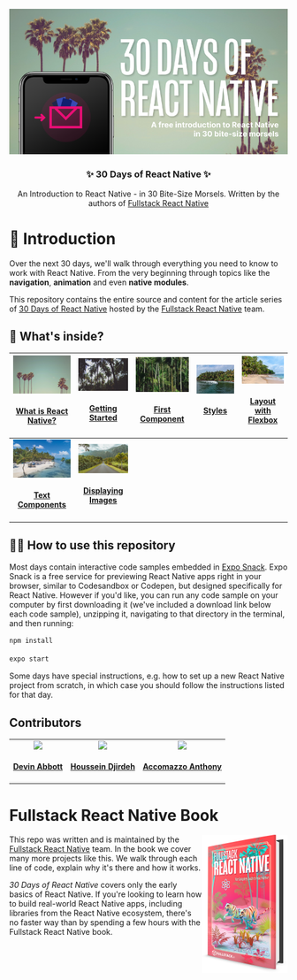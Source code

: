 <p align="center">
  <img src="./images/30-days-of-rn-poster.png"/>
</p>
<h3 align="center">
  ✨ 30 Days of React Native ✨
</h3>
<p align="center">
  An Introduction to React Native - in 30 Bite-Size Morsels. Written by the authors of <a href="https://www.fullstackreact.com/react-native/">Fullstack React Native</a></a>
</p>

# 🚀 Introduction

Over the next 30 days, we'll walk through everything you need to know to work with React Native. From the very beginning through topics like the **navigation**, **animation** and even **native modules**.

This repository contains the entire source and content for the article series of [30 Days of React Native](https://www.fullstack.io/30-days-of-react-native) hosted by the [Fullstack React Native](https://www.fullstackreact.com/react-native/) team.

## 👀 What's inside?

<!-- prettier-ignore -->
|  <a align='center' href='./day-01'><img src='./day-01/public/article-image.jpg' width='140px;' /></a><h4 align='center'><a href='./day-01'>What is React Native?</a><h4> | <a href='./day-02'><img src='./day-02/public/article-image.jpg' width='140px;' /></a><h4 align='center'><a href='./day-02'>Getting Started</a><h4> | <a href='./day-03'><img src='./day-03/public/article-image.jpg' width='140px;' /></a><h4 align='center'><a href='./day-03'>First Component</a><h4> | <a href='./day-04'><img src='./day-04/public/article-image.jpg' width='140px;' /></a><h4 align='center'><a href='./day-04'>Styles</a><h4> | <a href='./day-05'><img src='./day-05/public/article-image.jpg' width='140px;' /></a><h4 align='center'><a href='./day-05'>Layout with Flexbox</a><h4>  |
|:-:|:-:|---|---|---|
|  <a href='./day-06'><img src='./day-06/public/article-image.jpg' width='140px;' /></a><h4 align='center'><a href='./day-06'>Text Components</a><h4> | <a href='./day-07'><img src='./day-07/public/article-image.jpg' width='140px;' /></a><h4 align='center'><a href='./day-07'>Displaying Images</a><h4>| | | |

## 👩‍🏫 How to use this repository

Most days contain interactive code samples embedded in [Expo Snack](https://snack.expo.io/). Expo Snack is a free service for previewing React Native apps right in your browser, similar to Codesandbox or Codepen, but designed specifically for React Native. However if you'd like, you can run any code sample on your computer by first downloading it (we've included a download link below each code sample), unzipping it, navigating to that directory in the terminal, and then running:

```bash
npm install

expo start
```

Some days have special instructions, e.g. how to set up a new React Native project from scratch, in which case you should follow the instructions listed for that day.

## Contributors

<!-- To update this contributors list, run `npx all-contributors-cli` -->

<!-- ALL-CONTRIBUTORS-LIST:START - Do not remove or modify this section -->
<!-- prettier-ignore-start -->
<!-- markdownlint-disable -->
<table>
  <tr>
    <td align="center"><a href='https://twitter.com/dvnabbott'><img src='https://pbs.twimg.com/profile_images/697293943872970754/dkgMlBJX_400x400.jpg' width='140px;'/><h4 align='center'><a href='https://twitter.com/dvnabbott'>Devin Abbott</a></h4></td>
    <td align="center"><a href='https://twitter.com/hdjirdeh'><img src='https://pbs.twimg.com/profile_images/1047891359007461376/WDC2DvTX_400x400.jpg' width='140px;'/><h4 align='center'><a href='https://twitter.com/hdjirdeh'>Houssein Djirdeh</a></h4></td>
    <td align="center"><a href='https://twitter.com/accomazzo'><img src='https://s3.amazonaws.com/assets.fullstack.io/n/20190131235848763_acco.png' width='140px;'/><h4 align='center'><a href='https://twitter.com/accomazzo'>Accomazzo Anthony</a></h4></td>
  </tr>
</table>

<!-- markdownlint-enable -->
<!-- prettier-ignore-end -->
<!-- ALL-CONTRIBUTORS-LIST:END -->

# Fullstack React Native Book

<a href="https://www.fullstackreact.com/react-native/">
  <img align="right" src="images/fullstack-react-native-book-cover.png" alt="Fullstack React Native Book" width="155" height="250" />
</a>

This repo was written and is maintained by the [Fullstack React Native](https://www.fullstackreact.com/react-native/) team. In the book we cover many more projects like this. We walk through each line of code, explain why it's there and how it works.

_30 Days of React Native_ covers only the early basics of React Native. If you're looking to learn how to build real-world React Native apps, including libraries from the React Native ecosystem, there's no faster way than by spending a few hours with the Fullstack React Native book.
